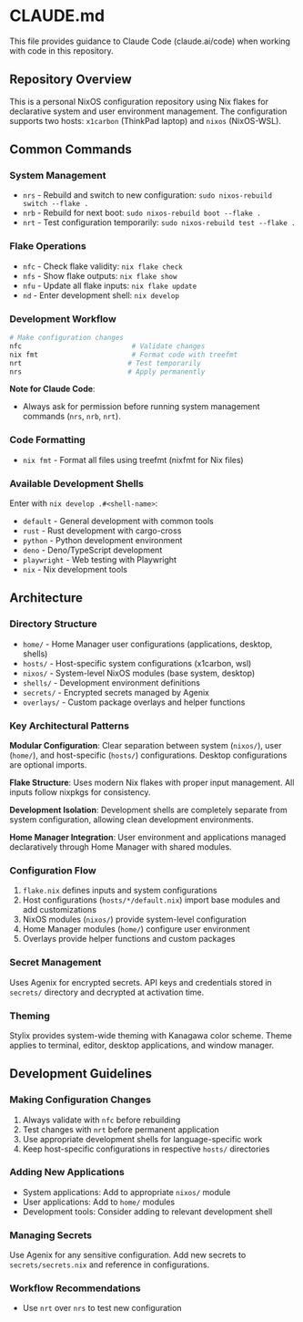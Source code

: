 # CLAUDE.md

This file provides guidance to Claude Code (claude.ai/code) when working with code in this repository.

## Repository Overview

This is a personal NixOS configuration repository using Nix flakes for declarative system and user environment management. The configuration supports two hosts: `x1carbon` (ThinkPad laptop) and `nixos` (NixOS-WSL).

## Common Commands

### System Management
- `nrs` - Rebuild and switch to new configuration: `sudo nixos-rebuild switch --flake .`
- `nrb` - Rebuild for next boot: `sudo nixos-rebuild boot --flake .`
- `nrt` - Test configuration temporarily: `sudo nixos-rebuild test --flake .`

### Flake Operations
- `nfc` - Check flake validity: `nix flake check`
- `nfs` - Show flake outputs: `nix flake show`
- `nfu` - Update all flake inputs: `nix flake update`
- `nd` - Enter development shell: `nix develop`

### Development Workflow
```bash
# Make configuration changes
nfc                           # Validate changes
nix fmt                       # Format code with treefmt
nrt                          # Test temporarily
nrs                          # Apply permanently
```

**Note for Claude Code**: 
- Always ask for permission before running system management commands (`nrs`, `nrb`, `nrt`).

### Code Formatting
- `nix fmt` - Format all files using treefmt (nixfmt for Nix files)

### Available Development Shells
Enter with `nix develop .#<shell-name>`:
- `default` - General development with common tools
- `rust` - Rust development with cargo-cross
- `python` - Python development environment
- `deno` - Deno/TypeScript development
- `playwright` - Web testing with Playwright
- `nix` - Nix development tools

## Architecture

### Directory Structure
- `home/` - Home Manager user configurations (applications, desktop, shells)
- `hosts/` - Host-specific system configurations (x1carbon, wsl)
- `nixos/` - System-level NixOS modules (base system, desktop)
- `shells/` - Development environment definitions
- `secrets/` - Encrypted secrets managed by Agenix
- `overlays/` - Custom package overlays and helper functions

### Key Architectural Patterns

**Modular Configuration**: Clear separation between system (`nixos/`), user (`home/`), and host-specific (`hosts/`) configurations. Desktop configurations are optional imports.

**Flake Structure**: Uses modern Nix flakes with proper input management. All inputs follow nixpkgs for consistency.

**Development Isolation**: Development shells are completely separate from system configuration, allowing clean development environments.

**Home Manager Integration**: User environment and applications managed declaratively through Home Manager with shared modules.

### Configuration Flow
1. `flake.nix` defines inputs and system configurations
2. Host configurations (`hosts/*/default.nix`) import base modules and add customizations
3. NixOS modules (`nixos/`) provide system-level configuration
4. Home Manager modules (`home/`) configure user environment
5. Overlays provide helper functions and custom packages

### Secret Management
Uses Agenix for encrypted secrets. API keys and credentials stored in `secrets/` directory and decrypted at activation time.

### Theming
Stylix provides system-wide theming with Kanagawa color scheme. Theme applies to terminal, editor, desktop applications, and window manager.

## Development Guidelines

### Making Configuration Changes
1. Always validate with `nfc` before rebuilding
2. Test changes with `nrt` before permanent application
3. Use appropriate development shells for language-specific work
4. Keep host-specific configurations in respective `hosts/` directories

### Adding New Applications
- System applications: Add to appropriate `nixos/` module
- User applications: Add to `home/` modules
- Development tools: Consider adding to relevant development shell

### Managing Secrets
Use Agenix for any sensitive configuration. Add new secrets to `secrets/secrets.nix` and reference in configurations.

### Workflow Recommendations
- Use `nrt` over `nrs` to test new configuration